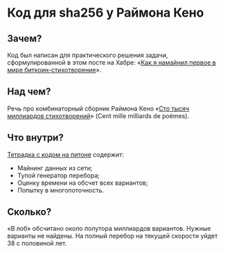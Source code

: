 # Код для sha256 у Раймона Кено

## Зачем?

Код был написан для практического решения задачи, сформулированной в этом посте на Хабре: «[Как я намайнил первое в мире биткоин-стихотворение](https://habr.com/ru/articles/728944/)».

## Над чем?

Речь про комбинаторный сборник Раймона Кено «[Сто тысяч миллиардов стихотворений](https://ru.wikipedia.org/wiki/%D0%A1%D1%82%D0%BE_%D1%82%D1%8B%D1%81%D1%8F%D1%87_%D0%BC%D0%B8%D0%BB%D0%BB%D0%B8%D0%B0%D1%80%D0%B4%D0%BE%D0%B2_%D1%81%D1%82%D0%B8%D1%85%D0%BE%D1%82%D0%B2%D0%BE%D1%80%D0%B5%D0%BD%D0%B8%D0%B9)» (Cent mille milliards de poèmes).

## Что внутри?

[Тетрадка с кодом на питоне](https://github.com/nevmenandr/queneau/blob/main/Queneau.ipynb) содержит:

* Майнинг данных из сети;
* Тупой генератор перебора;
* Оценку времени на обсчет всех вариантов;
* Попытку в многопоточность.

## Сколько?

«В лоб» обсчитано около полутора миллиардов вариантов. Нужные варианты не найдены. На полный перебор на текущей скорости уйдет 38 с половиной лет.
 

